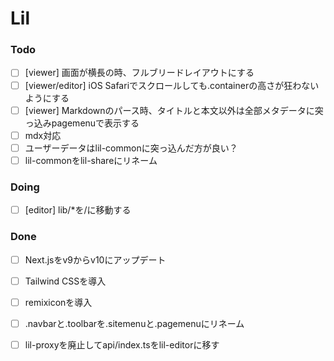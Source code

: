 # Lil

### Todo

- [ ] [viewer] 画面が横長の時、フルブリードレイアウトにする  
- [ ] [viewer/editor] iOS Safariでスクロールしても.containerの高さが狂わないようにする  
- [ ] [viewer] Markdownのパース時、タイトルと本文以外は全部メタデータに突っ込みpagemenuで表示する  
- [ ] mdx対応  
- [ ] ユーザーデータはlil-commonに突っ込んだ方が良い？  
- [ ] lil-commonをlil-shareにリネーム  

### Doing

- [ ] [editor] lib/*を/に移動する  

### Done

- [ ] Next.jsをv9からv10にアップデート  
- [ ] Tailwind CSSを導入  
- [ ] remixiconを導入  
- [ ] .navbarと.toolbarを.sitemenuと.pagemenuにリネーム  
- [ ] lil-proxyを廃止してapi/index.tsをlil-editorに移す  

